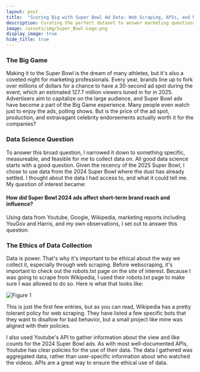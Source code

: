 ```yaml
---
layout: post
title:  "Scoring Big with Super Bowl Ad Data: Web Scraping, APIs, and More!"
description: Curating the perfect dataset to answer marketing questions doesn't have to be complicated. In this post, I'll let you in on the techniques I used to create my Super Bowl Ad dataset.
image: /assets/img/Super_Bowl-Logo.png
display_image: true
hide_title: true
---
```

### The Big Game

Making it to the Super Bowl is the dream of many athletes, but it's also a coveted night for marketing professionals. Every year, brands line up to fork over millions of dollars for a chance to have a 30-second ad spot during the event, which an estimated 127.7 million viewers tuned in for in 2025. Advertisers aim to capitalize on the large audience, and Super Bowl ads have become a part of the Big Game experience. Many people even watch just to enjoy the ads, polling shows. But is the price of the ad spot, production, and extravagant celebrity endorsements actually worth it for the companies?

### Data Science Question

To answer this broad question, I narrowed it down to something specific, measureable, and feasible for me to collect data on. All good data science starts with a good question. Given the recency of the 2025 Super Bowl, I chose to use data from the 2024 Super Bowl where the dust has already settled. I thought about the data I had access to, and what it could tell me. My question of interest became:

#### How did Super Bowl 2024 ads affect short-term brand reach and influence?

Using data from Youtube, Google, Wikipedia, marketing reports including YouGov and Harris, and my own observations, I set out to answer this question.

### The Ethics of Data Collection

Data is power. That's why it's important to be ethical about the way we collect it, especially through web scraping. Before webscraping, it's important to check out the robots.txt page on the site of interest. Because I was going to scrape from Wikipedia, I used their robots.txt page to make sure I was allowed to do so. Here is what that looks like:

![Figure 1](https://sofiadscribner.github.io/insights-unlocked-blog/assets/img/robots.png)

This is just the first few entries, but as you can read, Wikipedia has a pretty tolerant policy for web scraping. They have listed a few specific bots that they want to disallow for bad behavior, but a small project like mine was aligned with their policies.

I also used Youtube's API to gather information about the view and like counts for the 2024 Super Bowl ads. As with most well-documented APIs, Youtube has clear policies for the use of their data. The data I gathered was aggregated data, rather than user-specific information about who watched the videos. APIs are a great way to ensure the ethical use of data.